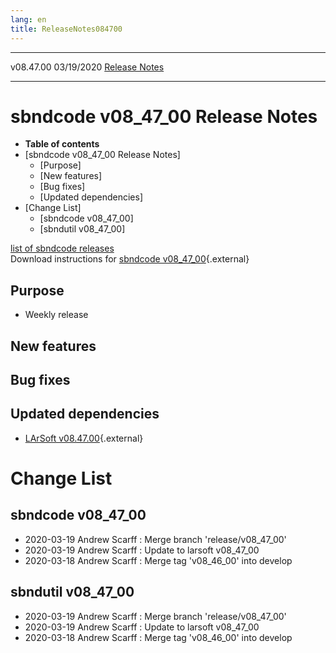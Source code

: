 ```yaml
---
lang: en
title: ReleaseNotes084700
---
```


  ----------- ------------ -- -- ------------------------------------------------------
  v08.47.00   03/19/2020         [Release Notes](ReleaseNotes084700.html)
  ----------- ------------ -- -- ------------------------------------------------------



sbndcode v08\_47\_00 Release Notes
======================================================================================

-   **Table of contents**
-   [sbndcode v08\_47\_00 Release
    Notes]
    -   [Purpose]
    -   [New features]
    -   [Bug fixes]
    -   [Updated dependencies]
-   [Change List]
    -   [sbndcode v08\_47\_00]
    -   [sbndutil v08\_47\_00]

[list of sbndcode
releases](List_of_SBND_code_releases.html)\
Download instructions for [sbndcode
v08\_47\_00](http://scisoft.fnal.gov/scisoft/bundles/sbnd/v08_47_00/sbndcode-v08_47_00.html){.external}



Purpose
----------------------------------

-   Weekly release



New features
--------------------------------------------



Bug fixes
--------------------------------------



Updated dependencies
------------------------------------------------------------

-   [LArSoft
    v08.47.00](https://cdcvs.fnal.gov/redmine/projects/larsoft/wiki/ReleaseNotes084700){.external}



Change List
==========================================



sbndcode v08\_47\_00
----------------------------------------------------------

-   2020-03-19 Andrew Scarff : Merge branch \'release/v08\_47\_00\'
-   2020-03-19 Andrew Scarff : Update to larsoft v08\_47\_00
-   2020-03-18 Andrew Scarff : Merge tag \'v08\_46\_00\' into develop



sbndutil v08\_47\_00
----------------------------------------------------------

-   2020-03-19 Andrew Scarff : Merge branch \'release/v08\_47\_00\'
-   2020-03-19 Andrew Scarff : Update to larsoft v08\_47\_00
-   2020-03-18 Andrew Scarff : Merge tag \'v08\_46\_00\' into develop

